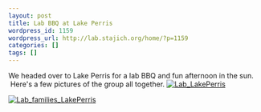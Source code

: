 ```yaml
---
layout: post
title: Lab BBQ at Lake Perris
wordpress_id: 1159
wordpress_url: http://lab.stajich.org/home/?p=1159
categories: []
tags: []
---
```


We headed over to Lake Perris for a lab BBQ and fun afternoon in the sun.  Here's a few pictures of the group all together. [![Lab_LakePerris](images/wp_upload/2013/04/Lab_LakePerris-1024x661.jpg)](images/wp_upload/2013/04/Lab_LakePerris.jpg)

[![Lab_families_LakePerris](images/wp_upload/2013/04/Lab_families_LakePerris-1024x760.jpg)](images/wp_upload/2013/04/Lab_families_LakePerris.jpg)
